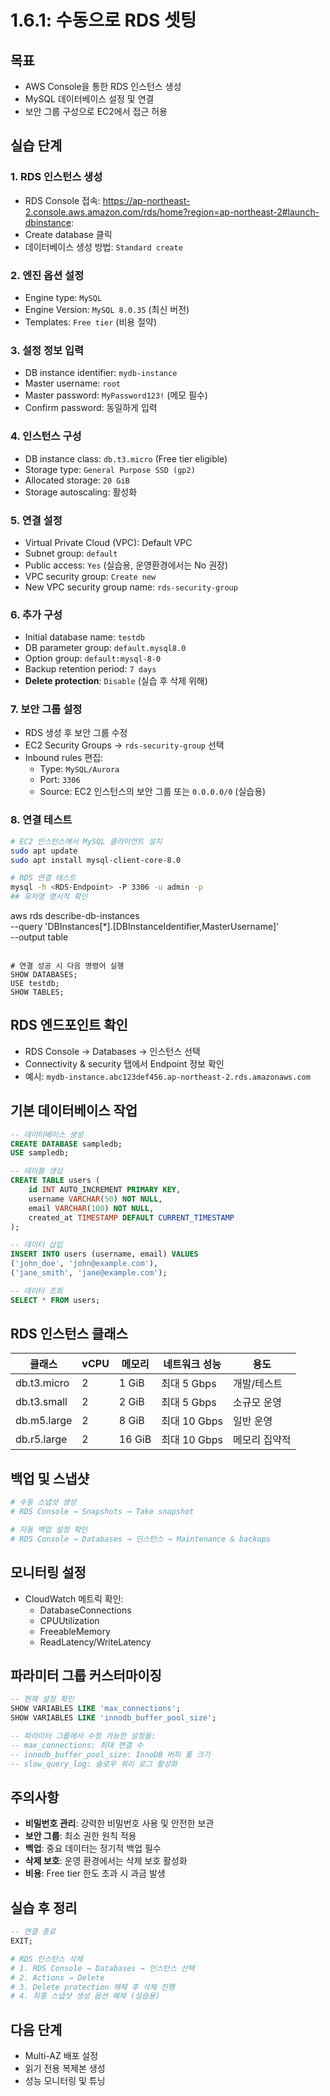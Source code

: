 # 1.6.1: 수동으로 RDS 셋팅

## 목표
* AWS Console을 통한 RDS 인스턴스 생성
* MySQL 데이터베이스 설정 및 연결
* 보안 그룹 구성으로 EC2에서 접근 허용

## 실습 단계

### 1. RDS 인스턴스 생성
* RDS Console 접속: https://ap-northeast-2.console.aws.amazon.com/rds/home?region=ap-northeast-2#launch-dbinstance:
* Create database 클릭
* 데이터베이스 생성 방법: `Standard create`

### 2. 엔진 옵션 설정
* Engine type: `MySQL`
* Engine Version: `MySQL 8.0.35` (최신 버전)
* Templates: `Free tier` (비용 절약)

### 3. 설정 정보 입력
* DB instance identifier: `mydb-instance`
* Master username: `root`
* Master password: `MyPassword123!` (메모 필수)
* Confirm password: 동일하게 입력

### 4. 인스턴스 구성
* DB instance class: `db.t3.micro` (Free tier eligible)
* Storage type: `General Purpose SSD (gp2)`
* Allocated storage: `20 GiB`
* Storage autoscaling: 활성화

### 5. 연결 설정
* Virtual Private Cloud (VPC): Default VPC
* Subnet group: `default`
* Public access: `Yes` (실습용, 운영환경에서는 No 권장)
* VPC security group: `Create new`
* New VPC security group name: `rds-security-group`

### 6. 추가 구성
* Initial database name: `testdb`
* DB parameter group: `default.mysql8.0`
* Option group: `default:mysql-8-0`
* Backup retention period: `7 days`
* **Delete protection**: `Disable` (실습 후 삭제 위해)

### 7. 보안 그룹 설정
* RDS 생성 후 보안 그룹 수정
* EC2 Security Groups → `rds-security-group` 선택
* Inbound rules 편집:
  - Type: `MySQL/Aurora`
  - Port: `3306`
  - Source: EC2 인스턴스의 보안 그룹 또는 `0.0.0.0/0` (실습용)

### 8. 연결 테스트
```bash
# EC2 인스턴스에서 MySQL 클라이언트 설치
sudo apt update
sudo apt install mysql-client-core-8.0

# RDS 연결 테스트
mysql -h <RDS-Endpoint> -P 3306 -u admin -p
## 유저명 명시적 확인
```
aws rds describe-db-instances \
  --query 'DBInstances[*].[DBInstanceIdentifier,MasterUsername]' \
  --output table
```

# 연결 성공 시 다음 명령어 실행
SHOW DATABASES;
USE testdb;
SHOW TABLES;
```

## RDS 엔드포인트 확인
* RDS Console → Databases → 인스턴스 선택
* Connectivity & security 탭에서 Endpoint 정보 확인
* 예시: `mydb-instance.abc123def456.ap-northeast-2.rds.amazonaws.com`

## 기본 데이터베이스 작업
```sql
-- 데이터베이스 생성
CREATE DATABASE sampledb;
USE sampledb;

-- 테이블 생성
CREATE TABLE users (
    id INT AUTO_INCREMENT PRIMARY KEY,
    username VARCHAR(50) NOT NULL,
    email VARCHAR(100) NOT NULL,
    created_at TIMESTAMP DEFAULT CURRENT_TIMESTAMP
);

-- 데이터 삽입
INSERT INTO users (username, email) VALUES 
('john_doe', 'john@example.com'),
('jane_smith', 'jane@example.com');

-- 데이터 조회
SELECT * FROM users;
```

## RDS 인스턴스 클래스

| 클래스      | vCPU | 메모리 | 네트워크 성능 | 용도          |
| ----------- | ---- | ------ | ------------- | ------------- |
| db.t3.micro | 2    | 1 GiB  | 최대 5 Gbps   | 개발/테스트   |
| db.t3.small | 2    | 2 GiB  | 최대 5 Gbps   | 소규모 운영   |
| db.m5.large | 2    | 8 GiB  | 최대 10 Gbps  | 일반 운영     |
| db.r5.large | 2    | 16 GiB | 최대 10 Gbps  | 메모리 집약적 |

## 백업 및 스냅샷
```bash
# 수동 스냅샷 생성
# RDS Console → Snapshots → Take snapshot

# 자동 백업 설정 확인
# RDS Console → Databases → 인스턴스 → Maintenance & backups
```

## 모니터링 설정
* CloudWatch 메트릭 확인:
  - DatabaseConnections
  - CPUUtilization
  - FreeableMemory
  - ReadLatency/WriteLatency

## 파라미터 그룹 커스터마이징
```sql
-- 현재 설정 확인
SHOW VARIABLES LIKE 'max_connections';
SHOW VARIABLES LIKE 'innodb_buffer_pool_size';

-- 파라미터 그룹에서 수정 가능한 설정들:
-- max_connections: 최대 연결 수
-- innodb_buffer_pool_size: InnoDB 버퍼 풀 크기
-- slow_query_log: 슬로우 쿼리 로그 활성화
```

## 주의사항
* **비밀번호 관리**: 강력한 비밀번호 사용 및 안전한 보관
* **보안 그룹**: 최소 권한 원칙 적용
* **백업**: 중요 데이터는 정기적 백업 필수
* **삭제 보호**: 운영 환경에서는 삭제 보호 활성화
* **비용**: Free tier 한도 초과 시 과금 발생

## 실습 후 정리
```sql
-- 연결 종료
EXIT;
```

```bash
# RDS 인스턴스 삭제
# 1. RDS Console → Databases → 인스턴스 선택
# 2. Actions → Delete
# 3. Delete protection 해제 후 삭제 진행
# 4. 최종 스냅샷 생성 옵션 해제 (실습용)
```

## 다음 단계
* Multi-AZ 배포 설정
* 읽기 전용 복제본 생성
* 성능 모니터링 및 튜닝
